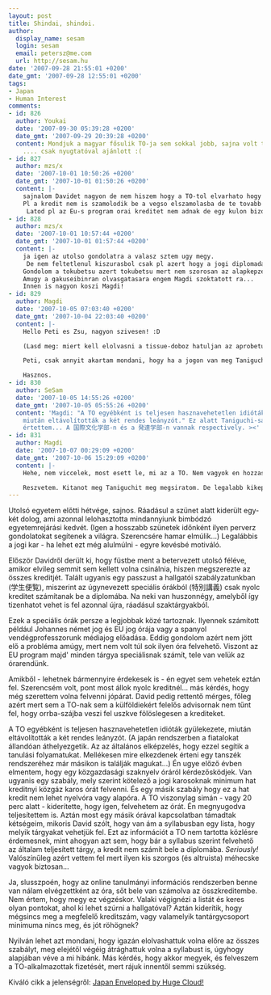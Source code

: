 ```yaml
---
layout: post
title: Shindai, shindoi.
author:
  display_name: sesam
  login: sesam
  email: petersz@me.com
  url: http://sesam.hu
date: '2007-09-28 21:55:01 +0200'
date_gmt: '2007-09-28 12:55:01 +0200'
tags:
- Japan
- Human Interest
comments:
- id: 826
  author: Youkai
  date: '2007-09-30 05:39:28 +0200'
  date_gmt: '2007-09-29 20:39:28 +0200'
  content: Mondjuk a magyar fősulik TO-ja sem sokkal jobb, sajna volt többhöz is szerencsém
    .... csak nyugtatóval ajánlott :(
- id: 827
  author: mzs/x
  date: '2007-10-01 10:50:26 +0200'
  date_gmt: '2007-10-01 01:50:26 +0200'
  content: |-
    sajnalom Davidet nagyon de nem hiszem hogy a TO-tol elvarhato hogy kideritse hogy bena vagy vagy erdeklodesbol akarsz e felvenni egy kreditet nem ado orat.
    Pl a kredit nem is szamolodik be a vegso elszamolasba de te tovabb akarsz tanulni  es bizonyitani akarod hogy felvettel ilyen meg olyan nehez orat, vagy ilyen vagy olyan nyelvet is tanultal.
     Latod pl az Eu-s program orai kreditet nem adnak de egy kulon bizonyitvanyt igen...
- id: 828
  author: mzs/x
  date: '2007-10-01 10:57:44 +0200'
  date_gmt: '2007-10-01 01:57:44 +0200'
  content: |-
    ja igen az utolso gondolatra a valasz sztem ugy megy.
     De nem feltetlenul kiszurasbol csak pl azert hogy a jogi diplomadat ne az irodalom szakon szerezd meg vagy  ne vegyel fel 18 kreditnyi angol orat.
    Gondolom a tokubetsu azert tokubetsu mert nem szorosan az alapkepzeshez tartozik hanem inkabb kiegeszites- meg akkor is ha jogi.
    Amugy a gakuseibinran olvasgatasara engem Magdi szoktatott ra...
    Innen is nagyon koszi Magdi!
- id: 829
  author: Magdi
  date: '2007-10-05 07:03:40 +0200'
  date_gmt: '2007-10-04 22:03:40 +0200'
  content: |-
    Hello Peti es Zsu, nagyon szivesen! :D

    (Lasd meg: miert kell elolvasni a tissue-doboz hatuljan az aprobetus reszt!)

    Peti, csak annyit akartam mondani, hogy ha a jogon van meg Taniguchi-san, hivatalosan nem ryugakusei tantosha de kivulrol fujja az osszes szabalyt. Udvozlom, ha beszelsz vele. Negyedeves koromban az elso felev alatt egyutt atnyalaztuk a kreditlistamat, hogy biztos minden megvan-e ugy, ahogy en gondolom.

    Hasznos.
- id: 830
  author: SeSam
  date: '2007-10-05 14:55:26 +0200'
  date_gmt: '2007-10-05 05:55:26 +0200'
  content: 'Magdi: "A TO egyébként is teljesen hasznavehetetlen idióták gyülekezete,
    miután eltávolították a két rendes leányzót." Ez alatt Taniguchi-sant és Kitano-sant
    értettem... A 国際文化学部-n és a 発達学部-n vannak respectively. ><'
- id: 831
  author: Magdi
  date: '2007-10-07 00:29:09 +0200'
  date_gmt: '2007-10-06 15:29:09 +0200'
  content: |-
    Hehe, nem viccelek, most esett le, mi az a TO. Nem vagyok en hozzaszokva ehhez a magyar terminologiahoz...

    Reszvetem. Kitanot meg Taniguchit meg megsiratom. De legalabb kikepzik a nepet -remelhetoleg- az uj helyukon.
---
```


Utolsó egyetem előtti hétvége, sajnos. Ráadásul a szünet alatt kiderült egy-két dolog, ami azonnal lelohasztotta mindannyiunk bimbódzó egyetemrejárási kedvét. (Igen a hosszabb szünetek időnként ilyen perverz gondolatokat segítenek a világra. Szerencsére hamar elmúlik...) Legalábbis a jogi kar - ha lehet ezt még alulmúlni - egyre kevésbé motiváló.

Először Davidről derült ki, hogy füstbe ment a betervezett utolsó féléve, amikor elvileg semmit sem kellett volna csinálnia, hiszen megszerezte az összes kreditjét. Talált ugyanis egy passzust a hallgatói szabályzatunkban (学生便覧), miszerint az úgynevezett speciális órákból (特別講義) csak nyolc kreditet számítanak be a diplomába. Na neki van huszonnégy, amelyből így tizenhatot vehet is fel azonnal újra, ráadásul szaktárgyakból.

Ezek a speciális órák persze a legjobbak közé tartoznak. Ilyennek számított például Johannes német jog és EU jog órája vagy a spanyol vendégprofesszorunk médiajog előadása. Eddig gondolom azért nem jött elő a probléma amúgy, mert nem volt túl sok ilyen óra felvehető. Viszont az EU program majd' minden tárgya speciálisnak számít, tele van velük az órarendünk.

Amikből - lehetnek bármennyire érdekesek is - én egyet sem vehetek eztán fel. Szerencsém volt, pont most állok nyolc kreditnél... más kérdés, hogy még szerettem volna felvenni jópárat. David pedig rettentő mérges, főleg azért mert sem a TO-nak sem a külföldiekért felelős advisornak nem tűnt fel, hogy orrba-szájba veszi fel uszkve fölöslegesen a krediteket.

A TO egyébként is teljesen hasznavehetetlen idióták gyülekezete, miután eltávolították a két rendes leányzót. (A japán rendszerben a fiatalokat állandóan áthelyezgetik. Az az általános elképzelés, hogy ezzel segítik a tanulási folyamatukat. Mellékesen mire elkezdenek érteni egy tanszék rendszeréhez már másikon is találják magukat...) Én ugye előző évben elmentem, hogy egy közgazdasági szaknyelv óráról kérdezősködjek. Van ugyanis egy szabály, mely szerint kötelező a jogi karosoknak minimum hat kreditnyi közgáz karos órát felvenni. És egy másik szabály hogy ez a hat kredit nem lehet nyelvóra vagy alapóra. A TO viszonylag simán - vagy 20 perc alatt - kiderítette, hogy igen, felvehetem az órát. Én megnyugodva teljesítettem is. Aztán most egy másik órával kapcsolatban támadtak kétségeim, mikoris David szólt, hogy van ám a syllabusban egy lista, hogy melyik tárgyakat vehetjük fel. Ezt az információt a TO nem tartotta közlésre érdemesnek, mint ahogyan azt sem, hogy bár a syllabus szerint felvehető az általam teljesített tárgy, a kredit nem számít bele a diplomába. _Seriously!_ Valószínűleg azért vettem fel mert ilyen kis szorgos (és altruista) méhecske vagyok biztosan...

Ja, slusszpoén, hogy az online tanulmányi információs rendszerben benne van nálam elvégzettként az óra, sőt bele van számolva az összkreditembe. Nem értem, hogy megy ez végzéskor. Valaki végignézi a listát és keres olyan pontokat, ahol ki lehet szúrni a hallgatóval? Aztán kiderítik, hogy mégsincs meg a megfelelő kreditszám, vagy valamelyik tantárgycsoport minimuma nincs meg, és jót röhögnek?

Nyilván lehet azt mondani, hogy igazán elolvashattuk volna előre az összes szabályt, meg elejétől végéig átrághattuk volna a syllabust is, úgyhogy alapjában véve a mi hibánk. Más kérdés, hogy akkor megyek, és felveszem a TO-alkalmazottak fizetését, mert rájuk innentől semmi szükség.

Kiváló cikk a jelenségről: [Japan Enveloped by Huge Cloud!](http://www.stippy.com/japan-culture/japan-enveloped-by-huge-cloud)

